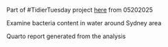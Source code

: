 Part of #TidierTuesday project [here](https://github.com/rfordatascience/tidytuesday/tree/main?tab=readme-ov-file) from 05202025

Examine bacteria content in water around Sydney area

Quarto report generated from the analysis